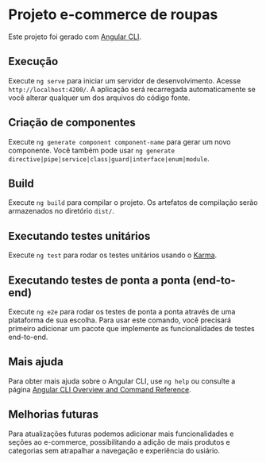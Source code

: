 # Projeto e-commerce de roupas

Este projeto foi gerado com [Angular CLI](https://github.com/angular/angular-cli).

## Execução

Execute `ng serve` para iniciar um servidor de desenvolvimento. Acesse `http://localhost:4200/`. A aplicação será recarregada automaticamente se você alterar qualquer um dos arquivos do código fonte.

## Criação de componentes

Execute `ng generate component component-name` para gerar um novo componente. Você também pode usar `ng generate directive|pipe|service|class|guard|interface|enum|module`.

## Build

Execute `ng build` para compilar o projeto. Os artefatos de compilação serão armazenados no diretório `dist/`.

## Executando testes unitários

Execute `ng test` para rodar os testes unitários usando o [Karma](https://karma-runner.github.io).

## Executando testes de ponta a ponta (end-to-end)

Execute `ng e2e` para rodar os testes de ponta a ponta através de uma plataforma de sua escolha. Para usar este comando, você precisará primeiro adicionar um pacote que implemente as funcionalidades de testes end-to-end.

## Mais ajuda

Para obter mais ajuda sobre o Angular CLI, use `ng help` ou consulte a página [Angular CLI Overview and Command Reference](https://angular.io/cli).

## Melhorias futuras

Para atualizações futuras podemos adicionar mais funcionalidades e seções ao e-commerce, possibilitando a adição de mais produtos e categorias sem atrapalhar a navegação e experiência do usiário.